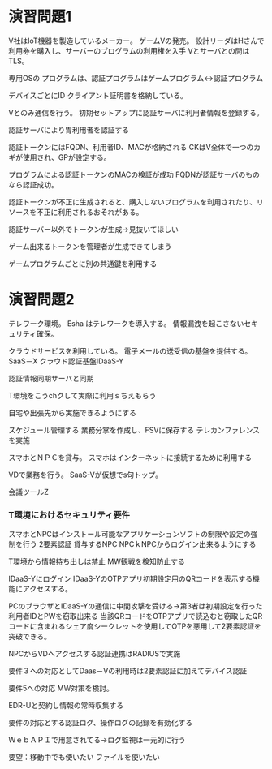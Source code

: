 # 演習問題1
V社はIoT機器を製造しているメーカー。
ゲームVの発売。
設計リーダはHさんで利用券を購入し、サーバーのプログラムの利用権を入手
Vとサーバとの間はTLS。

専用OSの
プログラムは、認証プログラムはゲームプログラム↔認証プログラム

デバイスごとにID
クライアント証明書を格納している。

Vとのみ通信を行う。
初期セットアップに認証サーバに利用者情報を登録する。

認証サーバにより胃利用者を認証する

認証トークンにはFQDN、利用者ID、MACが格納される
CKはV全体で一つのカギが使用され、GPが設定する。

プログラムによる認証トークンのMACの検証が成功
FQDNが認証サーバのものなら認証成功。

認証トークンが不正に生成されると、購入しないプログラムを利用されたり、リソースを不正に利用されるおそれがある。

認証サーバー以外でトークンが生成→見抜いてほしい

ゲーム出来るトークンを管理者が生成できてしまう

ゲームプログラムごとに別の共通鍵を利用する

# 演習問題2
テレワーク環境。
Esha はテレワークを導入する。
情報漏洩を起こさないセキュリティ確保。

クラウドサービスを利用している。
電子メールの送受信の基盤を提供する。SaaS－X
クラウド認証基盤IDaaS-Y

認証情報同期サーバと同期

T環境をこうchクして実際に利用ｓちえもらう

自宅や出張先から実施できるようにする

スケジュール管理する
業務分掌を作成し、FSVに保存する
テレカンファレンスを実施

スマホとＮＰＣを貸与。
スマホはインターネットに接続するために利用する

VDで業務を行う。
SaaS-Vが仮想でs句トップ。

会議ツールZ

### T環境におけるセキュリティ要件
スマホとNPCはインストール可能なアプリケーションソフトの制限や設定の強制を行う
2要素認証
貸与するNPC
NPCｋNPCからログイン出来るようにする

T環境から情報持ち出しは禁止
MW観戦を検知防止する

IDaaS-Yにログイン
IDaaS-YのOTPアプリ初期設定用のQRコードを表示する機能にアクセスする。

PCのブラウザとIDaaS-Yの通信に中間攻撃を受ける→第3者は初期設定を行った利用者IDとPWを窃取出来る
当該QRコードをOTPアプリで読込むと窃取したQRコードに含まれるシェア度シークレットを使用してOTPを悪用して2要素認証を突破できる。

NPCからVDへアクセスする認証連携はRADIUSで実施

要件３への対応としてDaas－Vの利用時は2要素認証に加えてデバイス認証

要件5への対応
MW対策を検討。

EDR-Uと契約し情報の常時収集する

要件の対応とする認証ログ、操作ログの記録を有効化する

ＷｅｂＡＰＩで用意されてる→ログ監視は一元的に行う

要望：移動中でも使いたい
ファイルを使いたい





